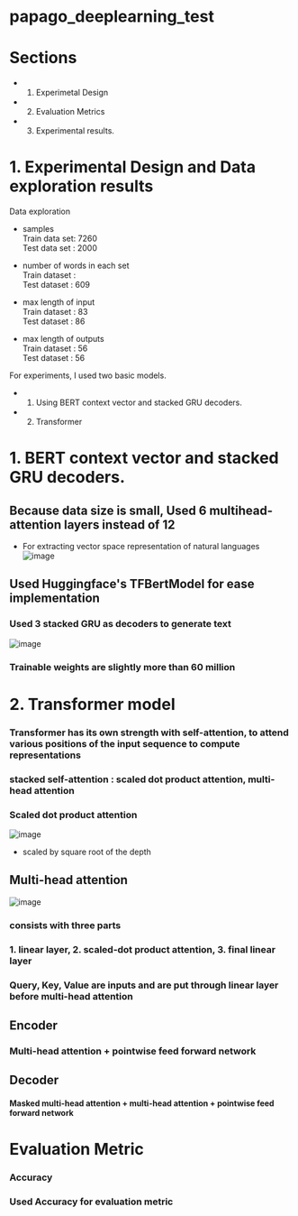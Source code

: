 # papago_deeplearning_test

# Sections
- 1. Experimetal Design
- 2. Evaluation Metrics
- 3. Experimental results.

# 1. Experimental Design and Data exploration results
Data exploration


- samples <br />
Train data set: 7260 <br />
Test data set : 2000 <br />

- number of words in each set <br />
  Train dataset :  <br />
  Test dataset : 609 <br />

- max length of input <br />
  Train dataset : 83 <br />
  Test dataset : 86 <br />

- max length of outputs <br />
  Train dataset : 56 <br />
  Test dataset : 56 <br />

For experiments, I used two basic models.<br />
- 1. Using BERT context vector and stacked GRU decoders.
- 2. Transformer

# 1. BERT context vector and stacked GRU decoders.
## Because data size is small, Used 6 multihead-attention layers instead of 12
- For extracting vector space representation of natural languages 
![image](https://user-images.githubusercontent.com/47052073/140610312-62ece7c6-72bd-489b-8b0b-32a74aa78b0e.png)

## Used Huggingface's TFBertModel for ease implementation
### Used 3 stacked GRU as decoders to generate text
![image](https://user-images.githubusercontent.com/47052073/140610336-5a5228d7-ef8c-4677-862f-8dcbe45908a2.png)

### Trainable weights are slightly more than 60 million

# 2. Transformer model
### Transformer has its own strength with self-attention, to attend various positions of the input sequence to compute representations
### stacked self-attention : scaled dot product attention, multi-head attention
### Scaled dot product attention
![image](https://user-images.githubusercontent.com/47052073/140610900-b722ffd3-990e-4ca0-b950-71cdd44a9464.png)
- scaled by square root of the depth 

## Multi-head attention
![image](https://user-images.githubusercontent.com/47052073/140611017-bc12b764-1133-43dd-91e9-d3b71140a47c.png)
### consists with three parts
### 1. linear layer, 2. scaled-dot product attention, 3. final linear layer
### Query, Key, Value are inputs and are put through linear layer before multi-head attention

## Encoder
### Multi-head attention + pointwise feed forward network

## Decoder
#### Masked multi-head attention + multi-head attention + pointwise feed forward network

# Evaluation Metric

### Accuracy
### Used Accuracy for evaluation metric
### 
